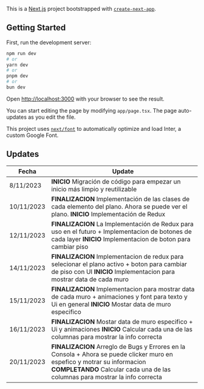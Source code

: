 This is a [Next.js](https://nextjs.org/) project bootstrapped with [`create-next-app`](https://github.com/vercel/next.js/tree/canary/packages/create-next-app).

## Getting Started

First, run the development server:

```bash
npm run dev
# or
yarn dev
# or
pnpm dev
# or
bun dev
```

Open [http://localhost:3000](http://localhost:3000) with your browser to see the result.

You can start editing the page by modifying `app/page.tsx`. The page auto-updates as you edit the file.

This project uses [`next/font`](https://nextjs.org/docs/basic-features/font-optimization) to automatically optimize and load Inter, a custom Google Font.

## Updates

| Fecha | Update |
|---|---|
| 8/11/2023 | **INICIO** Migración de código para empezar un inicio más limpio y reutilizable |
| 10/11/2023 | **FINALIZACION** Implementación de las clases de cada elemento del plano. Ahora se puede ver el plano. **INICIO** Implementación de Redux |
| 12/11/2023 | **FINALIZACION** La Implementación de Redux para uso en el futuro  + Implementacion de botones de cada layer  **INICIO**  Implementacion de boton para cambiar piso|
| 14/11/2023 | **FINALIZACION** Implementacion de redux para selecionar el plano activo + boton para cambiar de piso con UI   **INICIO**  Implementacion para mostrar data de cada muro |
| 15/11/2023 | **FINALIZACION** Implementacion para mostrar data de cada muro + animaciones y font para texto y Ui en general **INICIO**  Mostar data de muro especifico |
| 16/11/2023 | **FINALIZACION** Mostar data de muro especifico + Ui y animaciones **INICIO**  Calcular cada una de las columnas para mostrar la info correcta |
| 20/11/2023 | **FINALIZACION** Arreglo de Bugs y Errores en la Consola + Ahora se puede clicker muro en espefico y motrar su informacion **COMPLETANDO**  Calcular cada una de las columnas para mostrar la info correcta |

